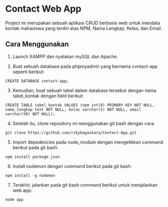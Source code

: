 
# Contact Web App

Project ini merupakan sebuah aplikasi CRUD berbasis web untuk mendata kontak mahasiswa
yang terdiri atas NPM, Nama Lengkap, Kelas, dan Email.

## Cara Menggunakan
1. Launch XAMPP dan nyalakan mySQL dan Apache.

2. Buat sebuah database pada phpmyadmin yang bernama contact-app seperti berikut:

`CREATE DATABASE contact-app;`

3. Kemudian, buat sebuah tabel dalam database tersebut dengan nama tabel_kontak dengan field berikut:

`CREATE TABLE tabel_kontak VALUES (npm int(8) PRIMARY KEY NOT NULL, nama_lengkap text NOT NULL, kelas varchar(5) NOT NULL, email varchar(50) NOT NULL);`

4. Setelah itu, clone repository ini menggunakan git bash dengan cara:

`git clone https://github.com/rzkybagaskara/Contact-App.git`

5. Import depedencies pada node_module dengan mengetikkan command berikut pada git bash:

`npm install package.json`

6. Install nodemon dengan command berikut pada git bash:

`npm install -g nodemon`

7. Terakhir, jalankan pada git bash command berikut untuk menjalankan web app:

`node app`
